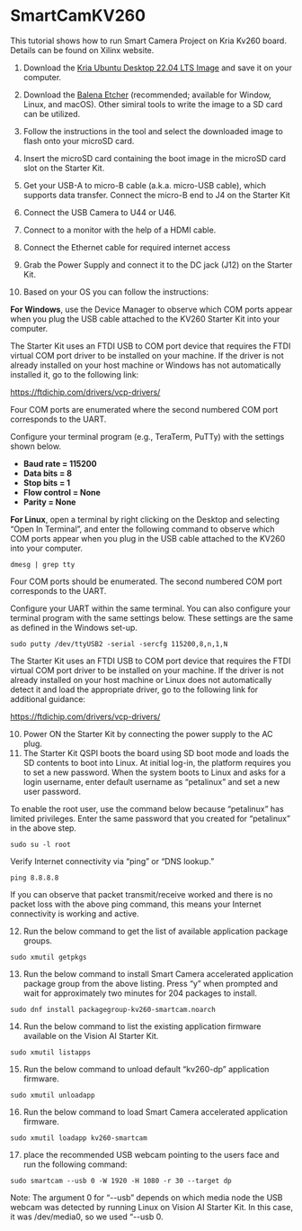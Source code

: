 # SmartCamKV260

This tutorial shows how to run Smart Camera Project on Kria Kv260 board.
Details can be found on Xilinx website.

1) Download the [Kria Ubuntu Desktop 22.04 LTS Image](https://drive.google.com/file/d/1l3sUqZDmzPQo-70NrrBYVKosOTTpTyFr/view?usp=share_link) and save it on your computer.
2) Download the [Balena Etcher](https://www.balena.io/etcher/) (recommended; available for Window, Linux, and macOS). Other simiral tools to write the image to a SD card can be utilized.
3) Follow the instructions in the tool and select the downloaded image to flash onto your microSD card.
4) Insert the microSD card containing the boot image in the microSD card slot on the Starter Kit.
5) Get your USB-A to micro-B cable (a.k.a. micro-USB cable), which supports data transfer. Connect the micro-B end to J4 on the Starter Kit
6) Connect the USB Camera to U44 or U46.
7) Connect to a monitor with the help of a HDMI cable.
8) Connect the Ethernet cable for required internet access
8) Grab the Power Supply and connect it to the DC jack (J12) on the Starter Kit.

9) Based on your OS you can follow the instructions:

**For Windows**, use the Device Manager to observe which COM ports appear when you plug the USB cable attached to the KV260 Starter Kit into your computer.

The Starter Kit uses an FTDI USB to COM port device that requires the FTDI virtual COM port driver to be installed on your machine. If the driver is not already installed on your host machine or Windows has not automatically installed it, go to the following link:

https://ftdichip.com/drivers/vcp-drivers/

Four COM ports are enumerated where the second numbered COM port corresponds to the UART.

Configure your terminal program (e.g., TeraTerm, PuTTy) with the settings shown below.

- **Baud rate = 115200**
- **Data bits = 8**
- **Stop bits = 1**
- **Flow control = None**
- **Parity = None**

**For Linux**, open a terminal by right clicking on the Desktop and selecting “Open In Terminal”, and enter the following command to observe which COM ports appear when you plug in the USB cable attached to the KV260 into your computer.

`dmesg | grep tty`

Four COM ports should be enumerated. The second numbered COM port corresponds to the UART.​

Configure your UART within the same terminal. You can also configure your terminal program with the same settings below. These settings are the same as defined in the Windows set-up.

`sudo putty /dev/ttyUSB2 -serial -sercfg 115200,8,n,1,N`

The Starter Kit uses an FTDI USB to COM port device that requires the FTDI virtual COM port driver to be installed on your machine. If the driver is not already installed on your host machine or Linux does not automatically detect it and load the appropriate driver, go to the following link for additional guidance: 

https://ftdichip.com/drivers/vcp-drivers/

10) Power ON the Starter Kit by connecting the power supply to the AC plug.
11) The Starter Kit QSPI boots the board using SD boot mode and loads the SD contents to boot into Linux. At initial log-in, the platform requires you to set a new password. When the system boots to Linux and asks for a login username, enter default username as “petalinux” and set a new user password.

To enable the root user, use the command below because “petalinux” has limited privileges. Enter the same password that you created for “petalinux” in the above step.

`sudo su -l root`

Verify Internet connectivity via “ping” or “DNS lookup.”

`ping 8.8.8.8`

If you can observe that packet transmit/receive worked and there is no packet loss with the above ping command, this means your Internet connectivity is working and active.

12) Run the below command to get the list of available application package groups.
 
`sudo xmutil getpkgs`

13) Run the below command to install Smart Camera accelerated application package group from the above listing. Press “y” when prompted and wait for approximately two minutes for 204 packages to install.

`sudo dnf install packagegroup-kv260-smartcam.noarch`

14) Run the below command to list the existing application firmware available on the Vision AI Starter Kit.

`sudo xmutil listapps`

15) Run the below command to unload default “kv260-dp” application firmware.

`sudo xmutil unloadapp`

16) Run the below command to load Smart Camera accelerated application firmware.

`sudo xmutil loadapp kv260-smartcam`

17) place the recommended USB webcam pointing to the users face and run the following command:

`sudo smartcam --usb 0 -W 1920 -H 1080 -r 30 --target dp`

Note: The argument 0 for “--usb” depends on which media node the USB webcam was detected by running Linux on Vision AI Starter Kit. In this case, it was /dev/media0, so we used “--usb 0.
